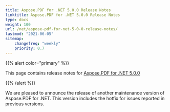 ```yaml
---
title: Aspose.PDF for .NET 5.0.0 Release Notes
linktitle: Aspose.PDF for .NET 5.0.0 Release Notes
type: docs
weight: 100
url: /net/aspose-pdf-for-net-5-0-0-release-notes/
lastmod: "2021-06-05"
sitemap:
    changefreq: "weekly"
    priority: 0.7
---
```


{{% alert color="primary" %}}

This page contains release notes for [Aspose.PDF for .NET 5.0.0](https://downloads.aspose.com/pdf/net/new-releases/aspose.pdf-for-.net-5.0.0/)

{{% /alert %}}

We are pleased to announce the release of another maintenance version of Aspose.PDF for .NET. This version includes the hotfix for issues reported in previous versions.
